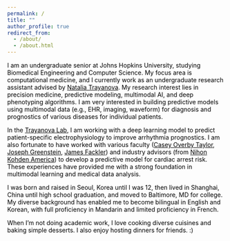 ```yaml
---
permalink: /
title: ""
author_profile: true
redirect_from: 
  - /about/
  - /about.html
---
```


<span id="typing-effect"></span>

<style>
  /* Set all text color to black */
  body {
    color: #000000; /* Black text */
  }

  /* Optional: Ensure all headings and links are black */
  h1, h2, h3, p, a {
    color: #000000; /* Black text for headings, paragraphs, and links */
  }

  a:hover {
    color: #333333; /* Slightly darker on hover if needed */
  }
</style>

<div>
  <p>I am an undergraduate senior at Johns Hopkins University, studying Biomedical Engineering and Computer Science. My focus area is computational medicine, and I currently work as an undergraduate research assistant advised by <a href="https://www.bme.jhu.edu/people/faculty/natalia-trayanova/" target="_blank">Natalia Trayanova</a>. My research interest lies in precision medicine, predictive modeling, multimodal AI, and deep phenotyping algorithms. I am very interested in building predictive models using multimodal data (e.g., EHR, imaging, waveform) for diagnosis and prognostics of various diseases for individual patients.</p>

  <p>In the <a href="https://www.trayanovalab.org/" target="_blank">Trayanova Lab</a>, I am working with a deep learning model to predict patient-specific electrophysiology to improve arrhythmia prognostics. I am also fortunate to have worked with various faculty (<a href="https://www.bme.jhu.edu/people/faculty/casey-overby-taylor/" target="_blank">Casey Overby Taylor</a>, <a href="https://www.bme.jhu.edu/people/faculty/joseph-greenstein/" target="_blank">Joseph Greenstein</a>, <a href="https://malonecenter.jhu.edu/people/james-jim-fackler/" target="_blank">James Fackler</a>) and industry advisors (from <a href="https://us.nihonkohden.com/" target="_blank">Nihon Kohden America</a>) to develop a predictive model for cardiac arrest risk. These experiences have provided me with a strong foundation in multimodal learning and medical data analysis.</p>

  <p>I was born and raised in Seoul, Korea until I was 12, then lived in Shanghai, China until high school graduation, and moved to Baltimore, MD for college. My diverse background has enabled me to become bilingual in English and Korean, with full proficiency in Mandarin and limited proficiency in French.</p>

  <p>When I’m not doing academic work, I love cooking diverse cuisines and baking simple desserts. I also enjoy hosting dinners for friends. :)</p>
</div>